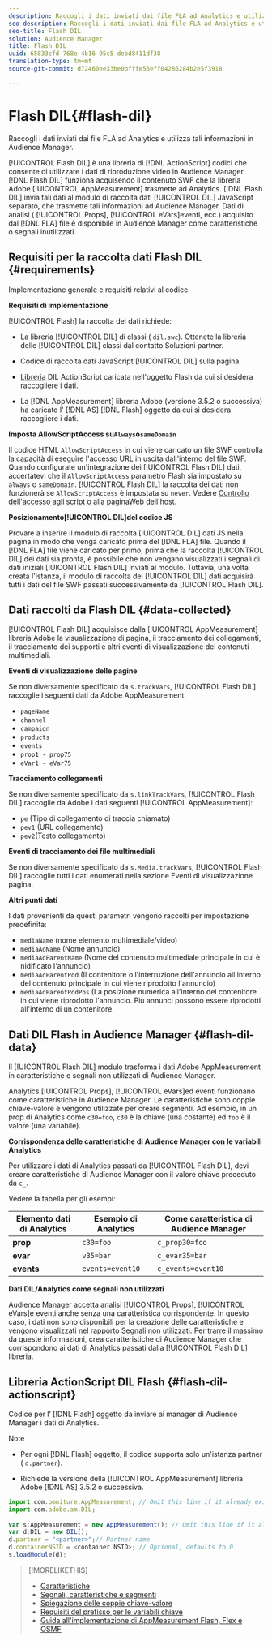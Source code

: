 ```yaml
---
description: Raccogli i dati inviati dai file FLA ad Analytics e utilizza tali informazioni in Audience Manager.
seo-description: Raccogli i dati inviati dai file FLA ad Analytics e utilizza tali informazioni in Audience Manager.
seo-title: Flash DIL
solution: Audience Manager
title: Flash DIL
uuid: 65833cfd-768e-4b16-95c5-debd8411df38
translation-type: tm+mt
source-git-commit: d72460ee33be0bfffe56eff04286284b2e5f3918

---
```



# Flash DIL{#flash-dil}

Raccogli i dati inviati dai file FLA ad Analytics e utilizza tali informazioni in Audience Manager.

<!-- 

c_flash_dil_toc.xml

 -->

[!UICONTROL Flash DIL] è una libreria di [!DNL ActionScript] codici che consente di utilizzare i dati di riproduzione video in Audience Manager. [!DNL Flash DIL] funziona acquisendo il contenuto SWF che la libreria Adobe [!UICONTROL AppMeasurement] trasmette ad Analytics. [!DNL Flash DIL] invia tali dati al modulo di raccolta dati [!UICONTROL DIL] JavaScript separato, che trasmette tali informazioni ad Audience Manager. Dati di analisi ( [!UICONTROL Props], [!UICONTROL eVars]eventi, ecc.) acquisito dal [!DNL FLA] file è disponibile in Audience Manager come caratteristiche o segnali inutilizzati.

## Requisiti per la raccolta dati Flash DIL {#requirements}

Implementazione generale e requisiti relativi al codice.

<!-- 

c_flash_dil_intro.xml

 -->

**Requisiti di implementazione**

[!UICONTROL Flash] la raccolta dei dati richiede:

* La libreria [!UICONTROL DIL] di classi ( `dil.swc`). Ottenete la libreria delle [!UICONTROL DIL] classi dal contatto Soluzioni partner.

* Codice di raccolta dati JavaScript [!UICONTROL DIL] sulla pagina.
* [Libreria](../dil/dil-flash.md#flash-dil-actionscript) DIL ActionScript caricata nell'oggetto Flash da cui si desidera raccogliere i dati.
* La [!DNL AppMeasurement] libreria Adobe (versione 3.5.2 o successiva) ha caricato l' [!DNL AS] [!DNL Flash] oggetto da cui si desidera raccogliere i dati.

**Imposta AllowScriptAccess su`Always`o`sameDomain`**

Il codice HTML `AllowScriptAccess` in cui viene caricato un file SWF controlla la capacità di eseguire l'accesso URL in uscita dall'interno del file SWF. Quando configurate un'integrazione dei [!UICONTROL Flash DIL] dati, accertatevi che il `AllowScriptAccess` parametro Flash sia impostato su `always` o `sameDomain`. [!UICONTROL Flash DIL] la raccolta dei dati non funzionerà se `AllowScriptAccess` è impostata su `never`. Vedere [Controllo dell'accesso agli script o alla pagina](https://helpx.adobe.com/flash/kb/control-access-scripts-host-web.html)Web dell'host.

**Posizionamento[!UICONTROL DIL]del codice JS**

Provare a inserire il modulo di raccolta [!UICONTROL DIL] dati JS nella pagina in modo che venga caricato prima del [!DNL FLA] file. Quando il [!DNL FLA] file viene caricato per primo, prima che la raccolta [!UICONTROL DIL] dei dati sia pronta, è possibile che non vengano visualizzati i segnali di dati iniziali [!UICONTROL Flash DIL] inviati al modulo. Tuttavia, una volta creata l'istanza, il modulo di raccolta dei [!UICONTROL DIL] dati acquisirà tutti i dati del file SWF passati successivamente da [!UICONTROL Flash DIL].

## Dati raccolti da Flash DIL {#data-collected}

[!UICONTROL Flash DIL] acquisisce dalla [!UICONTROL AppMeasurement] libreria Adobe la visualizzazione di pagina, il tracciamento dei collegamenti, il tracciamento dei supporti e altri eventi di visualizzazione dei contenuti multimediali.

<!-- 

r_flash_dil_data_collected.xml

 -->

**Eventi di visualizzazione delle pagine**

Se non diversamente specificato da `s.trackVars`, [!UICONTROL Flash DIL] raccoglie i seguenti dati da Adobe AppMeasurement:

* `pageName`
* `channel`
* `campaign`
* `products`
* `events`
* `prop1 - prop75`
* `eVar1 - eVar75`

**Tracciamento collegamenti**

Se non diversamente specificato da `s.linkTrackVars`, [!UICONTROL Flash DIL] raccoglie da Adobe i dati seguenti [!UICONTROL AppMeasurement]:

* `pe` (Tipo di collegamento di traccia chiamato)
* `pev1` (URL collegamento)
* `pev2`(Testo collegamento)

**Eventi di tracciamento dei file multimediali**

Se non diversamente specificato da `s.Media.trackVars`, [!UICONTROL Flash DIL] raccoglie tutti i dati enumerati nella sezione Eventi di visualizzazione pagina.

**Altri punti dati**

I dati provenienti da questi parametri vengono raccolti per impostazione predefinita:

* `mediaName` (nome elemento multimediale/video)
* `mediaAdName` (Nome annuncio)
* `mediaAdParentName` (Nome del contenuto multimediale principale in cui è nidificato l'annuncio)
* `mediaAdParentPod` (Il contenitore o l'interruzione dell'annuncio all'interno del contenuto principale in cui viene riprodotto l'annuncio)
* `mediaAdParentPodPos` (La posizione numerica all'interno del contenitore in cui viene riprodotto l'annuncio. Più annunci possono essere riprodotti all'interno di un contenitore.

## Dati DIL Flash in Audience Manager {#flash-dil-data}

Il [!UICONTROL Flash DIL] modulo trasforma i dati Adobe AppMeasurement in caratteristiche e segnali non utilizzati di Audience Manager.

<!-- 

c_flash_dil_in_aam.xml

 -->

Analytics [!UICONTROL Props], [!UICONTROL eVars]ed eventi funzionano come caratteristiche in Audience Manager. Le caratteristiche sono coppie chiave-valore e vengono utilizzate per creare segmenti. Ad esempio, in un prop di Analytics come `c30=foo`, `c30` è la chiave (una costante) ed `foo` è il valore (una variabile).

**Corrispondenza delle caratteristiche di Audience Manager con le variabili Analytics**

Per utilizzare i dati di Analytics passati da [!UICONTROL Flash DIL], devi creare caratteristiche di Audience Manager con il valore chiave preceduto da `c_`.

Vedere la tabella per gli esempi:

| Elemento dati di Analytics | Esempio di Analytics | Come caratteristica di Audience Manager |
|---|---|---|
| **prop** | `c30=foo` | `c_prop30=foo` |
| **evar** | `v35=bar` | `c_evar35=bar` |
| **events** | `events=event10` | `c_events=event10` |

**Dati DIL/Analytics come segnali non utilizzati**

Audience Manager accetta analisi [!UICONTROL Props], [!UICONTROL eVars]e eventi anche senza una caratteristica corrispondente. In questo caso, i dati non sono disponibili per la creazione delle caratteristiche e vengono visualizzati nel rapporto [Segnali](../reporting/dynamic-reports/unused-signals.md) non utilizzati. Per trarre il massimo da queste informazioni, crea caratteristiche di Audience Manager che corrispondono ai dati di Analytics passati dalla [!UICONTROL Flash DIL] libreria.

## Libreria ActionScript DIL Flash {#flash-dil-actionscript}

Codice per l’ [!DNL Flash] oggetto da inviare ai manager di Audience Manager i dati di Analytics.

<!-- 

r_flash_dil_actionscript.xml

 -->

>[!NOTE]
>
>* Per ogni [!DNL Flash] oggetto, il codice supporta solo un'istanza partner ( `d.partner`).
   >
   >
* Richiede la versione della [!UICONTROL AppMeasurement] libreria Adobe [!DNL AS] 3.5.2 o successiva.


```js
import com.omniture.AppMeasurement; // Omit this line if it already exists in the code 
import com.adobe.am.DIL; 
  
var s:AppMeasurement = new AppMeasurement(); // Omit this line if it already exists in the code 
var d:DIL = new DIL(); 
d.partner = "<partner>";// Partner name 
d.containerNSID = <container NSID>; // Optional, defaults to 0 
s.loadModule(d);
```

>[!MORELIKETHIS]
>
>* [Caratteristiche](../features/traits/trait-details-page.md)
>* [Segnali, caratteristiche e segmenti](../reference/signal-trait-segment.md)
>* [Spiegazione delle coppie chiave-valore](../reference/key-value-pairs-explained.md)
>* [Requisiti del prefisso per le variabili chiave](../features/traits/trait-variable-prefixes.md)
>* [Guida all'implementazione di AppMeasurement Flash, Flex e OSMF](https://marketing.adobe.com/resources/help/en_US/sc/appmeasurement/flash/)

